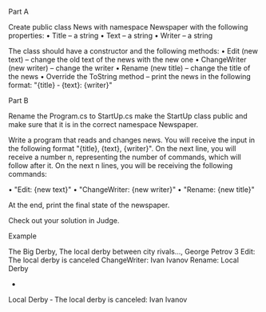 Part A

Create public class News with namespace Newspaper with the following properties:
• Title – a string
• Text – a string
• Writer – a string

The class should have a constructor and the following methods:
• Edit (new text) – change the old text of the news with the new one
• ChangeWriter (new writer) – change the writer
• Rename (new title) – change the title of the news
• Override the ToString method – print the news in the following format:
"{title} ‐ {text}: {writer}"

Part B

Rename the Program.cs to StartUp.cs make the StartUp class public and make sure that it is in the correct
namespace Newspaper.

Write a program that reads and changes news. You will receive the input in the following format "{title}, {text},
{writer}". On the next line, you will receive a number n, representing the number of commands, which will follow
after it. On the next n lines, you will be receiving the following commands:

• "Edit: {new text}"
• "ChangeWriter: {new writer}"
• "Rename: {new title}"

At the end, print the final state of the newspaper.

Check out your solution in Judge.

Example

The Big Derby, The local derby between city rivals..., George Petrov
3
Edit: The local derby is canceled
ChangeWriter: Ivan Ivanov
Rename: Local Derby

-

Local Derby ‐ The local derby is canceled:
Ivan Ivanov
